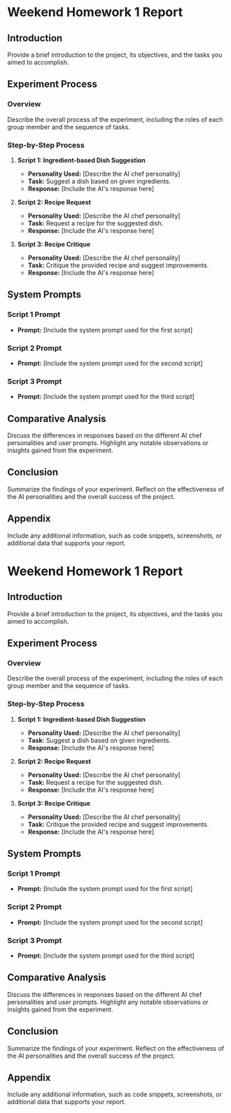 # Weekend Homework 1 Report

## Introduction

Provide a brief introduction to the project, its objectives, and the tasks you aimed to accomplish.

## Experiment Process

### Overview

Describe the overall process of the experiment, including the roles of each group member and the sequence of tasks.

### Step-by-Step Process

1. **Script 1: Ingredient-based Dish Suggestion**

   - **Personality Used:** [Describe the AI chef personality]
   - **Task:** Suggest a dish based on given ingredients.
   - **Response:** [Include the AI's response here]

2. **Script 2: Recipe Request**

   - **Personality Used:** [Describe the AI chef personality]
   - **Task:** Request a recipe for the suggested dish.
   - **Response:** [Include the AI's response here]

3. **Script 3: Recipe Critique**
   - **Personality Used:** [Describe the AI chef personality]
   - **Task:** Critique the provided recipe and suggest improvements.
   - **Response:** [Include the AI's response here]

## System Prompts

### Script 1 Prompt

- **Prompt:** [Include the system prompt used for the first script]

### Script 2 Prompt

- **Prompt:** [Include the system prompt used for the second script]

### Script 3 Prompt

- **Prompt:** [Include the system prompt used for the third script]

## Comparative Analysis

Discuss the differences in responses based on the different AI chef personalities and user prompts. Highlight any notable observations or insights gained from the experiment.

## Conclusion

Summarize the findings of your experiment. Reflect on the effectiveness of the AI personalities and the overall success of the project.

## Appendix

Include any additional information, such as code snippets, screenshots, or additional data that supports your report.

# Weekend Homework 1 Report

## Introduction

Provide a brief introduction to the project, its objectives, and the tasks you aimed to accomplish.

## Experiment Process

### Overview

Describe the overall process of the experiment, including the roles of each group member and the sequence of tasks.

### Step-by-Step Process

1. **Script 1: Ingredient-based Dish Suggestion**

   - **Personality Used:** [Describe the AI chef personality]
   - **Task:** Suggest a dish based on given ingredients.
   - **Response:** [Include the AI's response here]

2. **Script 2: Recipe Request**

   - **Personality Used:** [Describe the AI chef personality]
   - **Task:** Request a recipe for the suggested dish.
   - **Response:** [Include the AI's response here]

3. **Script 3: Recipe Critique**
   - **Personality Used:** [Describe the AI chef personality]
   - **Task:** Critique the provided recipe and suggest improvements.
   - **Response:** [Include the AI's response here]

## System Prompts

### Script 1 Prompt

- **Prompt:** [Include the system prompt used for the first script]

### Script 2 Prompt

- **Prompt:** [Include the system prompt used for the second script]

### Script 3 Prompt

- **Prompt:** [Include the system prompt used for the third script]

## Comparative Analysis

Discuss the differences in responses based on the different AI chef personalities and user prompts. Highlight any notable observations or insights gained from the experiment.

## Conclusion

Summarize the findings of your experiment. Reflect on the effectiveness of the AI personalities and the overall success of the project.

## Appendix

Include any additional information, such as code snippets, screenshots, or additional data that supports your report.
